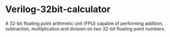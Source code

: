 # Verilog-32bit-calculator
A 32-bit floating point arithmetic unit (FPU) capable of performing addition, subtraction, multiplication and division on two 32-bit floating point numbers.
